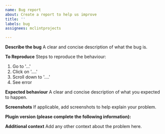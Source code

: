 ```yaml
---
name: Bug report
about: Create a report to help us improve
title: ''
labels: bug
assignees: mclintprojects

---
```


**Describe the bug**
A clear and concise description of what the bug is.

**To Reproduce**
Steps to reproduce the behaviour:
1. Go to '...'
2. Click on '....'
3. Scroll down to '....'
4. See error

**Expected behaviour**
A clear and concise description of what you expected to happen.

**Screenshots**
If applicable, add screenshots to help explain your problem.

**Plugin version (please complete the following information):**

**Additional context**
Add any other context about the problem here.
